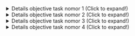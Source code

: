 <details>
<summary> Details objective task nomor 1 (Click to expand!)  </summary>
membuat tampilan lampu lalu lintas dengan menggunakan HTML dan CSS
 a. Memberikan interaksi seperti lampu lalu lintas pada umumnya menggunakan JS 
    
      i. Diawali dengan lampu warna merah yang menyala

      ii. Setelah 3 detik matikan merah dan nyalakan kuning

      iii. Setelah 2 detik matikan kuning dan nyalakan hijau

      iv. Biarkan hijau menyala selama 3 detik, lalu kembali lagi menjadi merah

 b. Gunakan method dan property dari object element

</details>



<details>
<summary> Details objective task nomor 2 (Click to expand!) </summary>

membuat papan catur dengan menggunakan dynamic element

a. Element langsung ditambahkan kedalam body

b. Diperbolehkan untuk memberikan styling sebagus mungkin

</details>



<details>
<summary>  Details objective task nomor 3 (Click to expand!) </summary>

Berdasarkan data berikut, buatlah:

![soal_3](./demo/soal_task3.png)

a. Element div dengan kelas "Profile-card"

b. Tambahkan h2 dengan isi nama profil

c. Berikan paragraf yang berikan nama dan profesi (umur: 30, profesi: web Developer)

d. Buatlah hobi menggunakan list tidak berurut

e. Tambahkan elemen-elemen diatas ke dalam element div profile-card

f. Masukan elemen div profile-card ke dalam body


</details>



<details>
<summary>  Details objective task nomor 4 (Click to expand!) </summary>

Berdasarkan struktur tabel dibawah ini, ubahlah

![soal_task4](./demo/soal_task4.png)

a. Tambahkan baris baru dengan nama charlie dan nilai 92

b. ubah nilai bob menjadi 89

c. Berikan kelas top-score pada baris dengan nama Alice

d.  Tambahkan baris tabel footer dengan isi average dan kalkulasikan nilai rata-ratanya

</details>


